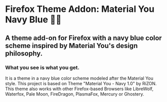 # Firefox Theme Addon: Material You Navy Blue 💙✨
## A theme add-on for Firefox with a navy blue color scheme inspired by Material You's design philosophy.
### What you see is what you get.
It is a theme in a navy blue color scheme modeled after the Material You style.
This project is based on Theme "Material You - Navy 1.0" by RiZON.
This theme also works with other Firefox-based Browsers like LibreWolf, Waterfox, Pale Moon, FireDragon, PlasmaFox, Mercury or Ghostery. 
